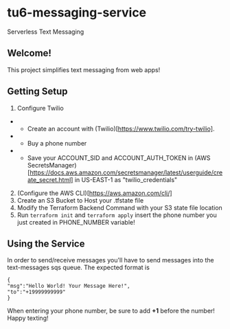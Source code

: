 # tu6-messaging-service
Serverless Text Messaging

## Welcome!

This project simplifies text messaging from web apps!

## Getting Setup
1. Configure Twilio
- - Create an account with (Twilio)[https://www.twilio.com/try-twilio].
- - Buy a phone number
- - Save your ACCOUNT_SID and ACCOUNT_AUTH_TOKEN in (AWS SecretsManager)[https://docs.aws.amazon.com/secretsmanager/latest/userguide/create_secret.html] in US-EAST-1 as "twilio_credentials"
2. (Configure the AWS CLI)[https://aws.amazon.com/cli/]
3. Create an S3 Bucket to Host your .tfstate file
4. Modify the Terraform Backend Command with your S3 state file location
5. Run `terraform init` and `terraform apply` insert the phone number you just created in PHONE_NUMBER variable!

## Using the Service
In order to send/receive messages you'll have to send messages into the text-messages sqs queue. The expected format is
```
{
"msg":"Hello World! Your Message Here!",
"to":"+19999999999"
}
```

When entering your phone number, be sure to add **+1** before the number! Happy texting!
